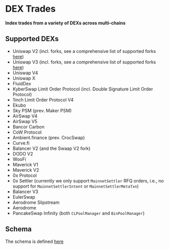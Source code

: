 # DEX Trades

**Index trades from a variety of DEXs across multi-chains**

## Supported DEXs

- Uniswap V2 (incl. forks, see a comprehensive list of supported forks [here](./listeners/src/UniswapV2.sol))
- Uniswap V3 (incl. forks, see a comprehensive list of supported forks [here](./listeners/src/UniswapV3.sol))
- Uniswap V4
- Uniswap X
- FluidDex
- KyberSwap Limit Order Protocol (incl. Double Signature Limit Order Protocol)
- 1inch Limit Order Protocol V4
- Ekubo
- Sky PSM (prev. Maker PSM)
- AirSwap V4
- AirSwap V5
- Bancor Carbon
- CoW Protocol
- Ambient.finance (prev. CrocSwap)
- Curve.fi
- Balancer V2 (and the Swaap V2 fork)
- DODO V2
- WooFi
- Maverick V1
- Maverick V2
- 0x Protocol
- 0x Settler (currently we only support `MainnetSettler` RFQ orders, i.e., no support for `MainnetSettlerIntent` or `MainnetSettlerMetaTxn`)
- Balancer V3
- EulerSwap
- Aerodrome Slipstream
- Aerodrome
- PancakeSwap Infinity (both `CLPoolManager` and `BinPoolManager`)

## Schema

The schema is defined [here](./listeners/src/types/DexTrades.sol)
